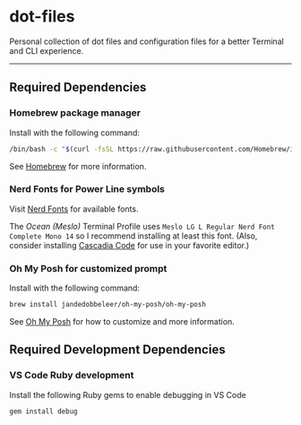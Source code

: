 # dot-files

Personal collection of dot files and configuration files for a better Terminal and CLI experience.

---

## Required Dependencies

### Homebrew package manager

Install with the following command:

```sh
/bin/bash -c "$(curl -fsSL https://raw.githubusercontent.com/Homebrew/install/HEAD/install.sh)"
```


See [Homebrew](https://brew.sh) for more information.

### Nerd Fonts for Power Line symbols

Visit [Nerd Fonts](https://www.nerdfonts.com/) for available fonts.

The *Ocean (Meslo)* Terminal Profile uses `Meslo LG L Regular Nerd Font Complete Mono 14` so I recommend installing at least this font. (Also, consider installing [Cascadia Code](https://github.com/microsoft/cascadia-code) for use in your favorite editor.)

### Oh My Posh for customized prompt

Install with the following command:

``` zsh
brew install jandedobbeleer/oh-my-posh/oh-my-posh
```

See [Oh My Posh](https://ohmyposh.dev/docs/installation/macos#installation) for how to customize and more information.

## Required Development Dependencies

### VS Code Ruby development

Install the following Ruby gems to enable debugging in VS Code

``` zsh
gem install debug
```

